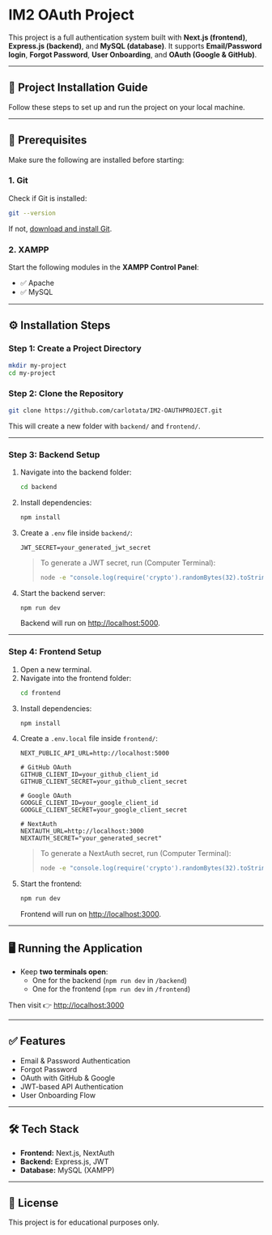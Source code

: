 # IM2 OAuth Project

This project is a full authentication system built with **Next.js (frontend)**, **Express.js (backend)**, and **MySQL (database)**. It supports **Email/Password login**, **Forgot Password**, **User Onboarding**, and **OAuth (Google & GitHub)**.

---

## 🚀 Project Installation Guide

Follow these steps to set up and run the project on your local machine.

---

## 📌 Prerequisites

Make sure the following are installed before starting:

### 1. Git
Check if Git is installed:
```bash
git --version
```
If not, [download and install Git](https://git-scm.com/downloads).

### 2. XAMPP
Start the following modules in the **XAMPP Control Panel**:
- ✅ Apache  
- ✅ MySQL  

---

## ⚙️ Installation Steps

### Step 1: Create a Project Directory
```bash
mkdir my-project
cd my-project
```

### Step 2: Clone the Repository
```bash
git clone https://github.com/carlotata/IM2-OAUTHPROJECT.git
```

This will create a new folder with `backend/` and `frontend/`.

---

### Step 3: Backend Setup

1. Navigate into the backend folder:
   ```bash
   cd backend
   ```
2. Install dependencies:
   ```bash
   npm install
   ```
3. Create a `.env` file inside `backend/`:
   ```env
   JWT_SECRET=your_generated_jwt_secret
   ```
   > To generate a JWT secret, run (Computer Terminal):
   > ```bash
   > node -e "console.log(require('crypto').randomBytes(32).toString('hex'))"
   > ```
4. Start the backend server:
   ```bash
   npm run dev
   ```
   Backend will run on [http://localhost:5000](http://localhost:5000).

---

### Step 4: Frontend Setup

1. Open a new terminal.
2. Navigate into the frontend folder:
   ```bash
   cd frontend
   ```
3. Install dependencies:
   ```bash
   npm install
   ```
4. Create a `.env.local` file inside `frontend/`:
   ```env
   NEXT_PUBLIC_API_URL=http://localhost:5000

   # GitHub OAuth
   GITHUB_CLIENT_ID=your_github_client_id
   GITHUB_CLIENT_SECRET=your_github_client_secret

   # Google OAuth
   GOOGLE_CLIENT_ID=your_google_client_id
   GOOGLE_CLIENT_SECRET=your_google_client_secret

   # NextAuth
   NEXTAUTH_URL=http://localhost:3000
   NEXTAUTH_SECRET="your_generated_secret"
   ```
   > To generate a NextAuth secret, run (Computer Terminal):
   > ```bash
   > node -e "console.log(require('crypto').randomBytes(32).toString('base64'))"
   > ```
5. Start the frontend:
   ```bash
   npm run dev
   ```
   Frontend will run on [http://localhost:3000](http://localhost:3000).

---

## 🖥 Running the Application

- Keep **two terminals open**:  
  - One for the backend (`npm run dev` in `/backend`)  
  - One for the frontend (`npm run dev` in `/frontend`)  

Then visit 👉 [http://localhost:3000](http://localhost:3000)

---

## ✅ Features
- Email & Password Authentication  
- Forgot Password  
- OAuth with GitHub & Google  
- JWT-based API Authentication  
- User Onboarding Flow  

---

## 🛠 Tech Stack
- **Frontend:** Next.js, NextAuth  
- **Backend:** Express.js, JWT  
- **Database:** MySQL (XAMPP)  

---

## 📖 License
This project is for educational purposes only.
